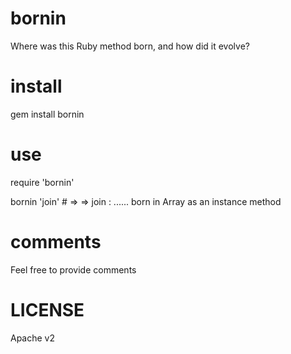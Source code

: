 bornin
======

Where was this Ruby method born, and how did it evolve?

install
=======

gem install bornin

use
===

require 'bornin'

bornin 'join' # => => join : ...... born in Array as an instance method

comments
========

Feel free to provide comments

LICENSE
=======

Apache v2

